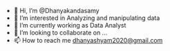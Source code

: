 - 👋 Hi, I’m @Dhanyakandasamy
- 👀 I’m interested in Analyzing and manipulating data
- 🌱 I’m currently working as Data Analyst
- 💞️ I’m looking to collaborate on ...
- 📫 How to reach me dhanyashyam2020@gmail.com

<!---
Dhanyakandasamy/Dhanyakandasamy is a ✨ special ✨ repository because its `README.md` (this file) appears on your GitHub profile.
You can click the Preview link to take a look at your changes.
--->
